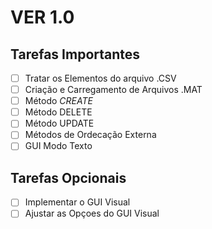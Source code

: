# VER 1.0
## Tarefas Importantes
- [ ] Tratar os Elementos do arquivo .CSV
- [ ] Criação e Carregamento de Arquivos .MAT
- [ ] Método *CREATE*
- [ ] Método DELETE
- [ ] Método UPDATE
- [ ] Métodos de Ordecação Externa
- [ ] GUI Modo Texto

## Tarefas Opcionais
- [ ] Implementar o GUI Visual
- [ ] Ajustar as Opçoes do GUI Visual